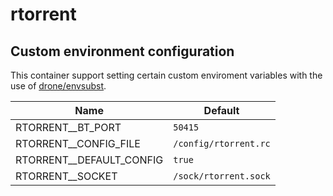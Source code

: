 # rtorrent

## Custom environment configuration

This container support setting certain custom enviroment variables with the use of [drone/envsubst](https://github.com/drone/envsubst).

| Name                     | Default               |
|--------------------------|-----------------------|
| RTORRENT__BT_PORT        | `50415`               |
| RTORRENT__CONFIG_FILE    | `/config/rtorrent.rc` |
| RTORRENT__DEFAULT_CONFIG | `true`                |
| RTORRENT__SOCKET         | `/sock/rtorrent.sock` |
